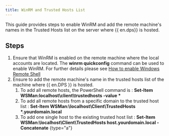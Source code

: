 ```yaml
---
title: WinRM and Trusted Hosts List
---
```


This guide provides steps to enable WinRM and add the remote machine's names in the Trusted Hosts list on the server where {{ en.dps}} is hosted.

## Steps

1. Ensure that WinRM is enabled on the remote machine where the local accounts are located. The **winrm quickconfig** command can be used to enable WinRM. For further details please see [How to enable Windows Remote Shell](https://docs.microsoft.com/en-us/troubleshoot/windows-server/remote/how-to-enable-windows-remote-shell)
1. Ensure to add the remote machine's name in the trusted hosts list of the machine where {{ en.DPS }} is hosted.
   1. To add all remote hosts, the PowerShell command is : __Set-Item WSMan:localhost\client\trustedhosts -value *__
   1. To add all remote hosts from a specific domain to the trusted host list : __Set-Item WSMan:\localhost\Client\TrustedHosts *.yourdomain.local__
   1. To add one single host to the existing trusted host list : **Set-Item WSMan:\localhost\Client\TrustedHosts host.yourdomain.local -Concatenate**
   {type="a"}
